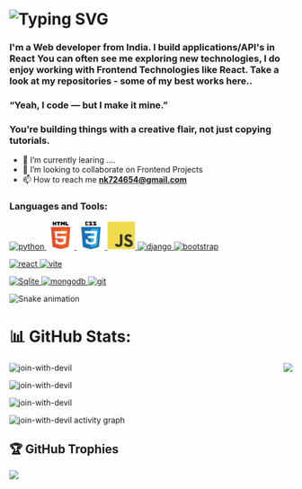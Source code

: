 # ![Typing SVG](https://readme-typing-svg.demolab.com?font=Fira+Code&size=30&pause=1000&vCenter=true&width=800&color=0000FF&lines=Hi+there+%F0%9F%91%8B+This+is+Devil;Self+taught+React+Frontend+Developer+!!)

<h3 align="left">I'm a Web developer from India. I build applications/API's in React You can often see me exploring new technologies, I do enjoy working with Frontend Technologies like React. Take a look at my repositories - some of my best works here..</h3>

<h3 align="left"> “Yeah, I code — but I make it mine.”</h3>
<h3 align="left"> You’re building things with a creative flair, not just copying tutorials. </h3>

- 🔭 I’m currently learing ....
- 👯 I’m looking to collaborate on Frontend Projects
- 📫 How to reach me **nk724654@gmail.com**

<p align="left">
</p>

<h3 align="left">Languages and Tools:</h3>
<!-- <p align="left"> <a href="https://www.python.org/" target="_blank" rel="noreferrer"> <img src="https://www.svgrepo.com/show/452091/python.svg" alt="python" width="40" height="40"/> </a> <a href="https://www.djangoproject.com/" target="_blank" rel="noreferrer"> <img src="https://www.svgrepo.com/show/353657/django-icon.svg" alt="django" width="40" height="40"/> </a> <a href="https://www.mysql.com/" target="_blank" rel="noreferrer"> <img src="https://raw.githubusercontent.com/devicons/devicon/master/icons/mysql/mysql-original-wordmark.svg" alt="mysql" width="40" height="40"/> </a> <a href="https://postman.com" target="_blank" rel="noreferrer"> <img src="https://www.vectorlogo.zone/logos/getpostman/getpostman-icon.svg" alt="postman" width="40" height="40"/> </a>
<a href="https://git-scm.com/" target="_blank" rel="noreferrer"> <img src="https://www.vectorlogo.zone/logos/git-scm/git-scm-icon.svg" alt="git" width="40" height="40"/> </a>
<a href="https://www.w3.org/html/" target="_blank" rel="noreferrer"> <img src="https://raw.githubusercontent.com/devicons/devicon/master/icons/html5/html5-original-wordmark.svg" alt="html5" width="40" height="40"/> </a>
<a href="https://www.w3schools.com/css/" target="_blank" rel="noreferrer"> <img src="https://raw.githubusercontent.com/devicons/devicon/master/icons/css3/css3-original-wordmark.svg" alt="css3" width="40" height="40"/> </a>
<a href="https://developer.mozilla.org/en-US/docs/Web/JavaScript" target="_blank" rel="noreferrer"> <img src="https://raw.githubusercontent.com/devicons/devicon/master/icons/javascript/javascript-original.svg" alt="javascript" width="40" height="40"/> </a>
<a href="https://getbootstrap.com/" target="_blank" rel="noreferrer"> <img src="https://www.svgrepo.com/show/378490/bootstrap-fill.svg" alt="bootstrap" width="40" height="40"/> </a>
<a href="https://flask.palletsprojects.com/" target="_blank" rel="noreferrer"> <img src="https://www.svgrepo.com/show/508915/flask.svg" alt="flask" width="40" height="40"/> </a>
<a href="https://www.postgresql.org/" target="_blank" rel="noreferrer"> <img src="https://www.svgrepo.com/show/354200/postgresql.svg" alt="postgres" width="40" height="40"/> </a>
<a href="https://www.sqlite.org/" target="_blank" rel="noreferrer"> <img src="https://www.svgrepo.com/show/374094/sqlite.svg" alt="Sqlite" width="40" height="40"/> </a>
<a href="https://react.dev/" target="_blank" rel="noreferrer"> <img src="https://www.svgrepo.com/show/439290/react.svg" alt="react" width="40" height="40"/> </a>
<a href="https://vitejs.dev/" target="_blank" rel="noreferrer"> <img src="https://www.svgrepo.com/show/374167/vite.svg" alt="vite" width="40" height="40"/> </a>
<a href="https://render.com/" target="_blank" rel="noreferrer"> <img src="https://images.crunchbase.com/image/upload/c_pad,f_auto,q_auto:eco,dpr_1/gkq3dkkfkec8edd6fuay" alt="render" width="40" height="40"/> </a>
<a href="https://vercel.com/" target="_blank" rel="noreferrer"> <img src="https://www.svgrepo.com/show/327408/logo-vercel.svg" alt="vercel" width="40" height="40"/> </a>

</p> -->
<!-- <h4 align="left"> Programming Languages</h4> -->
<p display="flex">
<a href="https://www.python.org/" target="_blank" rel="noreferrer"> <img src="https://www.svgrepo.com/show/452091/python.svg" alt="python" width="50" height="50"/> </a>
<!-- <h4 align="center-top"> Front-End & Framemorks </h4> -->
<a href="https://www.w3.org/html/" target="_blank" rel="noreferrer"> <img src="https://raw.githubusercontent.com/devicons/devicon/master/icons/html5/html5-original-wordmark.svg" alt="html5" width="50" height="50"/> </a>
<a href="https://www.w3schools.com/css/" target="_blank" rel="noreferrer"> <img src="https://raw.githubusercontent.com/devicons/devicon/master/icons/css3/css3-original-wordmark.svg" alt="css3" width="50" height="50"/> </a>
<a href="https://developer.mozilla.org/en-US/docs/Web/JavaScript" target="_blank" rel="noreferrer"> <img src="https://raw.githubusercontent.com/devicons/devicon/master/icons/javascript/javascript-original.svg" alt="javascript" width="50" height="50"/> </a>
<a href="https://www.djangoproject.com/" target="_blank" rel="noreferrer"> <img src="https://www.svgrepo.com/show/353657/django-icon.svg" alt="django" width="50" height="50"/> </a>
<a href="https://getbootstrap.com/" target="_blank" rel="noreferrer"> <img src="https://www.svgrepo.com/show/378490/bootstrap-fill.svg" alt="bootstrap" width="50" height="50"/> </a>

<a href="https://react.dev/" target="_blank" rel="noreferrer"> <img src="https://www.svgrepo.com/show/439290/react.svg" alt="react" width="50" height="50"/> </a>
<a href="https://vitejs.dev/" target="_blank" rel="noreferrer"> <img src="https://www.svgrepo.com/show/374167/vite.svg" alt="vite" width="50" height="50"/> </a>
<!-- <h4 align="right"> API , DataBase & Deployment Tools </h4> -->

<a href="https://www.sqlite.org/" target="_blank" rel="noreferrer"> <img src="https://www.svgrepo.com/show/374094/sqlite.svg" alt="Sqlite" width="50" height="50"/> </a>
<a href="https://www.mongodb.com/" target="_blank" rel="noreferrer"> <img src="https://cdn.worldvectorlogo.com/logos/mongodb-icon-2.svg" alt="mongodb" width="50" height="50"/> </a>
<a href="https://git-scm.com/" target="_blank" rel="noreferrer"> <img src="https://www.vectorlogo.zone/logos/git-scm/git-scm-icon.svg" alt="git" width="50" height="50"/> </a>





</p>

![Snake animation](https://raw.githubusercontent.com/code-with-raiden/code-with-raiden/output/snake.svg)
# 📊 GitHub Stats:
<img align="right" height="200" src="https://i.imgflip.com/65efzo.gif" />
<p align="left">
<img src="https://github-readme-streak-stats.herokuapp.com/?user=join-with-devil" alt="join-with-devil" />
</p>

<p align="left">
<img src="https://github-readme-stats.vercel.app/api/top-langs?username=join-with-devil&show_icons=true&locale=en&layout=compact" alt="join-with-devil" />
</p>



<p align="left">
<img src="https://github-readme-stats.vercel.app/api?username=join-with-devil&show_icons=true&locale=en" alt="join-with-devil" />
</p>

<div align="left">
<img src="https://github-readme-activity-graph.vercel.app/graph?username=join-with-devil&radius=16&theme=react&area=true&order=5" height="300" alt="join-with-devil activity graph" />
</div>


###
## 🏆 GitHub Trophies

![](https://github-profile-trophy.vercel.app/?username=join-with-devil&theme=radical&no-frame=false&no-bg=true&margin-w=4)

###


###
